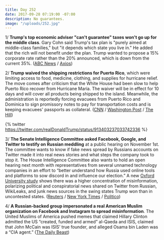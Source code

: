 ```yaml
---
title: Day 252
date: 2017-09-28 07:19:00 -07:00
description: No guarantees.
image: "/uploads/252.jpg"
---
```


1/ **Trump's top economic adviser "can't guarantee" taxes won't go up for the middle class**. Gary Cohn said Trump's tax plan is "purely aimed at middle-class families," but "it depends which state you live in." He added that the rich will not benefit under the plan. Trump wanted to propose a 15% corporate rate rather than the 20% announced, which is down from the current 35%. ([ABC News](http://abcnews.go.com/Politics/trump-adviser-guarantee-taxes-middle-class/story?id=50149729) / [Axios](https://www.axios.com/the-gops-nightmare-scenario-2490500624.html))

2/ **Trump waived the shipping restrictions for Puerto Rico**, which were limiting access to food, medicine, clothing, and supplies for hurricane relief. The move comes after criticism that the White House had been slow to help Puerto Rico recover from Hurricane Maria. The waiver will be in effect for 10 days and will cover all products being shipped to the island. Meanwhile, the administration is reportedly forcing evacuees from Puerto Rico and Dominica to sign promissory notes to pay for transportation costs and is keeping evacuees' passports as collateral.  ([CNN](http://www.cnn.com/2017/09/28/politics/puerto-rico-governor-white-house-jones-act-waiver/index.html) / [Washington Post](https://www.washingtonpost.com/news/post-politics/wp/2017/09/28/trump-waives-shipping-restrictions-for-puerto-rico-for-hurricane-relief/) / [The Hill](http://thehill.com/homenews/administration/352824-trump-administration-forcing-puerto-rico-evacuees-to-pay-for))

{% twitter https://twitter.com/realDonaldTrump/status/913403237033742336 %}

3/ **The Senate Intelligence Committee asked Facebook, Google, and Twitter to testify on Russian meddling** at a public hearing on November 1st. The committee wants to know if fake news spread by Russians accounts on Twitter made it into real news stories and what steps the company took to stop it. The House Intelligence Committee also wants to hold an open hearing next month with representatives from several unnamed technology companies in an effort to “better understand how Russia used online tools and platforms to sow discord in and influence our election.” A new [Oxford University study](http://comprop.oii.ox.ac.uk/2017/09/28/social-media-news-and-political-information-during-the-us-election-was-polarizing-content-concentrated-in-swing-states/) shows there was a higher concentration of misinformation, polarizing political and conspiratorial news shared on Twitter from Russian, WikiLeaks, and junk news sources in the swing states Trump won than in uncontested states. ([Reuters](https://www.reuters.com/article/us-usa-trump-russia-tech/facebook-google-twitter-asked-to-testify-on-russian-meddling-idUSKCN1C234Q) / [New York Times](https://www.nytimes.com/2017/09/27/technology/twitter-russia-election.html?_r=0) / [Politico](http://www.politico.com/story/2017/09/28/twitter-russia-probe-spotlight-243239))

4/ **A Russian-backed group impersonated a real American Muslim organization on Facebook and Instagram to spread misinformation**. The United Muslims of America pushed memes that claimed Hillary Clinton admitted the US “created, funded and armed” al-Qaeda and ISIS, claimed that John McCain was ISIS’ true founder, and alleged Osama bin Laden was a “CIA agent.” ([The Daily Beast](http://www.thedailybeast.com/exclusive-russians-impersonated-real-american-muslims-to-stir-chaos-on-facebook-and-instagram))
